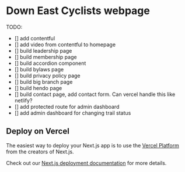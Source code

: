 # Down East Cyclists webpage

TODO:

- [] add contentful
- [] add video from contentful to homepage
- [] build leadership page
- [] build membership page
- [] build accordion component
- [] build bylaws page
- [] build privacy policy page
- [] build big branch page
- [] build hendo page
- [] build contact page, add contact form. Can vercel handle this like netlify?
- [] add protected route for admin dashboard
- [] add admin dashboard for changing trail status
  
## Deploy on Vercel

The easiest way to deploy your Next.js app is to use the [Vercel Platform](https://vercel.com/new?utm_medium=default-template&filter=next.js&utm_source=create-next-app&utm_campaign=create-next-app-readme) from the creators of Next.js.

Check out our [Next.js deployment documentation](https://nextjs.org/docs/deployment) for more details.
